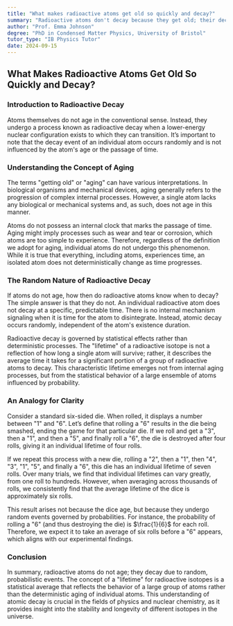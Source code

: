 ```yaml
---
title: "What makes radioactive atoms get old so quickly and decay?"
summary: "Radioactive atoms don't decay because they get old; their decay is a random, probabilistic event based on their nuclear configuration.  The "lifetime" of a radioactive isotope is the average time it takes for a group of atoms to decay, not the time a single atom will exist."
author: "Prof. Emma Johnson"
degree: "PhD in Condensed Matter Physics, University of Bristol"
tutor_type: "IB Physics Tutor"
date: 2024-09-15
---
```


## What Makes Radioactive Atoms Get Old So Quickly and Decay?

### Introduction to Radioactive Decay

Atoms themselves do not age in the conventional sense. Instead, they undergo a process known as radioactive decay when a lower-energy nuclear configuration exists to which they can transition. It’s important to note that the decay event of an individual atom occurs randomly and is not influenced by the atom's age or the passage of time. 

### Understanding the Concept of Aging

The terms "getting old" or "aging" can have various interpretations. In biological organisms and mechanical devices, aging generally refers to the progression of complex internal processes. However, a single atom lacks any biological or mechanical systems and, as such, does not age in this manner. 

Atoms do not possess an internal clock that marks the passage of time. Aging might imply processes such as wear and tear or corrosion, which atoms are too simple to experience. Therefore, regardless of the definition we adopt for aging, individual atoms do not undergo this phenomenon. While it is true that everything, including atoms, experiences time, an isolated atom does not deterministically change as time progresses. 

### The Random Nature of Radioactive Decay

If atoms do not age, how then do radioactive atoms know when to decay? The simple answer is that they do not. An individual radioactive atom does not decay at a specific, predictable time. There is no internal mechanism signaling when it is time for the atom to disintegrate. Instead, atomic decay occurs randomly, independent of the atom's existence duration. 

Radioactive decay is governed by statistical effects rather than deterministic processes. The "lifetime" of a radioactive isotope is not a reflection of how long a single atom will survive; rather, it describes the average time it takes for a significant portion of a group of radioactive atoms to decay. This characteristic lifetime emerges not from internal aging processes, but from the statistical behavior of a large ensemble of atoms influenced by probability.

### An Analogy for Clarity

Consider a standard six-sided die. When rolled, it displays a number between "1" and "6". Let’s define that rolling a "6" results in the die being smashed, ending the game for that particular die. If we roll and get a "3", then a "1", and then a "5", and finally roll a "6", the die is destroyed after four rolls, giving it an individual lifetime of four rolls.

If we repeat this process with a new die, rolling a "2", then a "1", then "4", "3", "1", "5", and finally a "6", this die has an individual lifetime of seven rolls. Over many trials, we find that individual lifetimes can vary greatly, from one roll to hundreds. However, when averaging across thousands of rolls, we consistently find that the average lifetime of the dice is approximately six rolls. 

This result arises not because the dice age, but because they undergo random events governed by probabilities. For instance, the probability of rolling a "6" (and thus destroying the die) is $\frac{1}{6}$ for each roll. Therefore, we expect it to take an average of six rolls before a "6" appears, which aligns with our experimental findings.

### Conclusion

In summary, radioactive atoms do not age; they decay due to random, probabilistic events. The concept of a "lifetime" for radioactive isotopes is a statistical average that reflects the behavior of a large group of atoms rather than the deterministic aging of individual atoms. This understanding of atomic decay is crucial in the fields of physics and nuclear chemistry, as it provides insight into the stability and longevity of different isotopes in the universe.
    